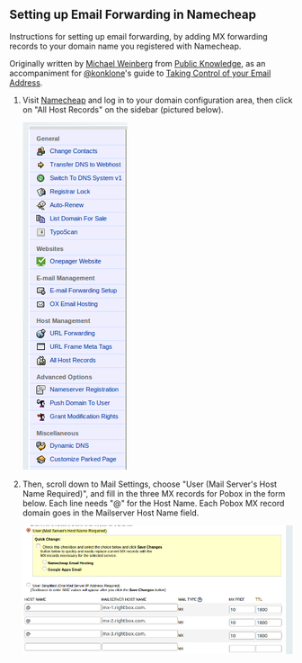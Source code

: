 ## Setting up Email Forwarding in Namecheap

Instructions for setting up email forwarding, by adding MX forwarding records to your domain name you registered with Namecheap.

Originally written by [Michael Weinberg](https://twitter.com/mweinbergPK) from [Public Knowledge](http://publicknowledge.org), as an accompaniment for [@konklone](/konklone)'s guide to [Taking Control of your Email Address](https://konklone.com/post/take-control-of-your-email-address).


1. Visit [Namecheap](http://www.namecheap.com) and log in to your domain configuration area, then click on "All Host Records" on the sidebar (pictured below).

    ![sidebar](./screenshots/sidebar.png)

2. Then, scroll down to Mail Settings, choose "User (Mail Server's Host Name Required)", and fill in the three MX records for Pobox in the form below. Each line needs "@" for the Host Name. Each Pobox MX record domain goes in the Mailserver Host Name field.

    ![MX Records](./screenshots/mx-records.png)